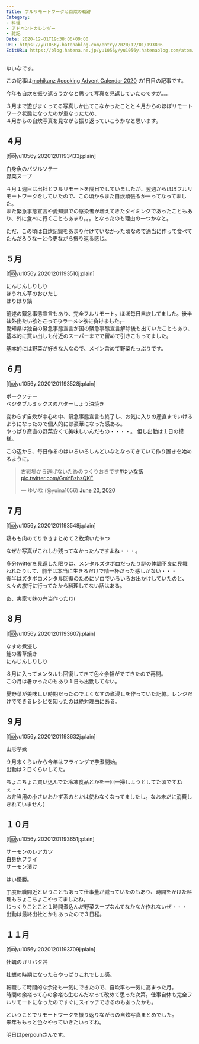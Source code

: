```yaml
---
Title: フルリモートワークと自炊の軌跡
Category:
- 料理
- アドベントカレンダー
- 雑記
Date: 2020-12-01T19:38:06+09:00
URL: https://yu1056y.hatenablog.com/entry/2020/12/01/193806
EditURL: https://blog.hatena.ne.jp/yu1056y/yu1056y.hatenablog.com/atom/entry/26006613659152457
---
```


ゆいなです。

この記事は[mohikanz #cooking Advent Calendar 2020](https://adventar.org/calendars/5508) の1日目の記事です。

今年も自炊を振り返ろうかなと思って写真を見返していたのですが。。。

３月まで遊びまくってる写真しか出てこなかったことと４月からのほぼリモートワーク状態になったのが重なったため、  
４月からの自炊写真を見ながら振り返っていこうかなと思います。

## ４月
[f:id:yu1056y:20201201193433j:plain]

白身魚のバジルソテー  
野菜スープ

４月１週目は出社とフルリモートを隔日でしていましたが、翌週からほぼフルリモートワークをしていたので、この頃からまた自炊頑張るかーってなってました。  
また緊急事態宣言や愛知県での感染者が増えてきたタイミングであったこともあり、外に食べに行くこともあまり。。。となったのも理由の一つかなと。

ただ、この頃は自炊記録をあまり付けていなかった頃なので適当に作って食べてたんだろうなーと今更ながら振り返る感じ。

## ５月
[f:id:yu1056y:20201201193510j:plain]

にんじんしりしり  
ほうれん草のおひたし  
はりはり鍋

前述の緊急事態宣言もあり、完全フルリモート。ほぼ毎日自炊してました。~~後半は外出たい欲とこってりラーメン欲に負けました。~~  
愛知県は独自の緊急事態宣言が国の緊急事態宣言解除後も出ていたこともあり、基本的に買い出しも付近のスーパーまでで留めて引きこもってました。

基本的には野菜が好きな人なので、メイン含めて野菜たっぷりです。

## ６月
[f:id:yu1056y:20201201193528j:plain]

ポークソテー  
ベジタブルミックスのバターしょう油焼き

変わらず自炊が中心の中、緊急事態宣言も終了し、お気に入りの産直までいけるようになったので個人的には豪華になった感ある。  
やっぱり産直の野菜安くて美味しいんだもの・・・・。
但し出勤は１日の模様。

この辺から、毎日作るのはいろいろしんどいなとなってきていて作り置きを始めるように。

<blockquote class="twitter-tweet"><p lang="ja" dir="ltr">古戦場から逃げないためのつくりおきです<a href="https://twitter.com/hashtag/%E3%82%86%E3%81%84%E3%81%AA%E9%A3%AF?src=hash&amp;ref_src=twsrc%5Etfw">#ゆいな飯</a> <a href="https://t.co/GmYBzhsQKE">pic.twitter.com/GmYBzhsQKE</a></p>&mdash; ゆいな (@yuina1056) <a href="https://twitter.com/yuina1056/status/1274258795800100864?ref_src=twsrc%5Etfw">June 20, 2020</a></blockquote> <script async src="https://platform.twitter.com/widgets.js" charset="utf-8"></script>

## ７月
[f:id:yu1056y:20201201193548j:plain]

鶏もも肉のてりやきまとめて２枚焼いたやつ

なぜか写真がこれしか残ってなかったんですよね・・・。  

多分twitterを見返した限りは、メンタルズタボロだったり謎の体調不良に見舞われたりして、前半は本当に生きるだけで精一杯だった感しかない・・・  
後半はズタボロメンタル回復のためにソロでいろいろお出かけしていたのと、久々の旅行に行ってたから料理してない話はある。

あ、実家で妹の弁当作ったわ(

## ８月
[f:id:yu1056y:20201201193607j:plain]

なすの煮浸し  
鮭の香草焼き  
にんじんしりしり

８月に入ってメンタルも回復してきて色々余裕がでてきたので再開。  
この月は暑かったのもあり１日も出勤してない。

夏野菜が美味しい時期だったのでよくなすの煮浸しを作っていた記憶。レンジだけでできるレシピを知ったのは絶対理由にある。

## ９月
[f:id:yu1056y:20201201193632j:plain]

山形芋煮

９月末くらいから今年はフライングで芋煮開始。  
出勤は２日くらいしてた。

ちょこちょこ買い込んでた冷凍食品とかを一回一掃しようとしてた頃ですねぇ・・・  
お弁当用の小さいおかず系のとかは使わなくなってましたし。なお未だに消費しきれていません(
## １０月
[f:id:yu1056y:20201201193651j:plain]

サーモンのレアカツ  
白身魚フライ  
サーモン漬け

はい優勝。

丁度転職間近ということもあって仕事量が減っていたのもあり、時間をかけた料理もちょこちょこやってましたね。  
じっくりことこと１時間煮込んだ野菜スープなんてなかなか作れないぜ・・・
出勤は最終出社とかもあったので３日程。


## １１月
[f:id:yu1056y:20201201193709j:plain]

牡蠣のガリバタ丼

牡蠣の時期になったらやっぱりこれでしょ感。

転職して時間的な余裕も一気にできたので、自炊率も一気に高まった月。  
時間の余裕って心の余裕も生むんだなって改めて思った次第。仕事自体も完全フルリモートになったのですぐにスイッチできるのもあったかも。


ということでリモートワークを振り返りながらの自炊写真まとめでした。  
来年ももっと色々やっていきたいっすね。

明日はperpouhさんです。
